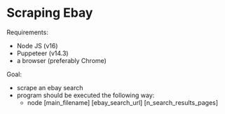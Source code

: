 # Scraping Ebay

Requirements: <br>

-   Node JS (v16)
-   Puppeteer (v14.3)
-   a browser (preferably Chrome)

Goal: <br>

-   scrape an ebay search
-   program should be executed the following way:
    -   node [main_filename] [ebay_search_url] [n_search_results_pages]
